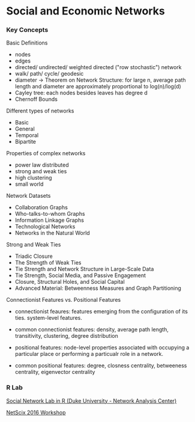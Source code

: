 # Social and Economic Networks


### Key Concepts
Basic Definitions
  - nodes
  - edges
  - directed/ undirected/ weighted directed ("row stochastic") network 
  - walk/ path/ cycle/ geodesic
  - diameter -> Theorem on Network Structure: for large n, average path length and diameter are approximately proportional to log(n)/log(d)
  - Cayley tree: each nodes besides leaves has degree d
  - Chernoff Bounds
  
Different types of networks
  - Basic
  - General
  - Temporal
  - Bipartite

Properties of complex networks
  - power law distributed
  - strong and weak ties
  - high clustering
  - small world

Network Datasets
  - Collaboration Graphs
  - Who-talks-to-whom Graphs
  - Information Linkage Graphs
  - Technological Networks
  - Networks in the Natural World
  
Strong and Weak Ties
  - Triadic Closure
  - The Strength of Weak Ties
  - Tie Strength and Network Structure in Large-Scale Data
  - Tie Strength, Social Media, and Passive Engagement
  - Closure, Structural Holes, and Social Capital
  - Advanced Material: Betweenness Measures and Graph Partitioning
  
Connectionist Features vs. Positional Features
  - connectionist feaures: features emerging from the configuration of its ties. system-level features. 
  - common connectionist features: density, average path length, transitivity, clustering, degree distribution

  - positional features: node-level properties associated with occupying a particular place or performing a particualr role in a network. 
  - common positional features: degree, closness centrality, betweeness centrality, eigenvector centrality

### R Lab
[Social Network Lab in R (Duke University - Network Analysis Center)](https://github.com/dtsai7/SaEN/blob/master/duke_social_network.R)

[NetScix 2016 Workshop](https://github.com/dtsai7/SaEN/blob/master/NetScix_2016_Workshop.Rmd)

